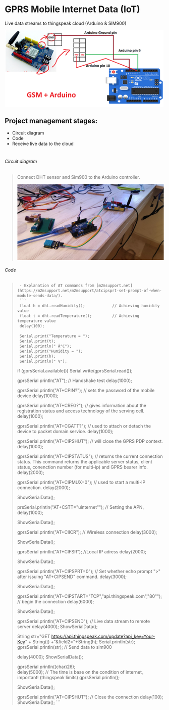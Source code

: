 # GPRS Mobile Internet Data (IoT)
Live data streams to thingspeak cloud (Arduino & SIM900)

![title](/images/Circuit_Diagram.PNG)

## Project management stages:

- Circuit diagram
- Code
- Receive live data to the cloud

# 
###### Circuit diagram
> Connect DHT sensor and Sim900 to the Arduino controller.
> 
>  
> ![title](/images/arduinoSim900.PNG)

###### Code
>
>      - Explanation of AT commands from [m2msupport.net](https://m2msupport.net/m2msupport/atcipsprt-set-prompt-of-when-module-sends-data/).
>      ```
>      float h = dht.readHumidity();			// Achieving humidity value
>      float t = dht.readTemperature(); 		// Achieving temperature value
>      delay(100);   
>         
>      Serial.print("Temperature = ");
>      Serial.print(t);
>      Serial.println(" Â°C");
>      Serial.print("Humidity = ");
>      Serial.print(h);
>      Serial.println(" %");    
>      
>   
>  
>  if (gprsSerial.available())
>    Serial.write(gprsSerial.read());
> 
>  gprsSerial.println("AT");				// Handshake test
>  delay(1000);
> 
>  gprsSerial.println("AT+CPIN?");		// sets the password of the mobile device
>  delay(1000);
> 
>  gprsSerial.println("AT+CREG?");		// gives information about the registration status and access technology of the serving cell.
>  delay(1000);
> 
>  gprsSerial.println("AT+CGATT?");		// used to attach or detach the device to packet domain service.
>  delay(1000);
> 
>  gprsSerial.println("AT+CIPSHUT");		// will close the GPRS PDP context.
>  delay(1000);
> 
>  gprsSerial.println("AT+CIPSTATUS");	// returns the current connection status. This command returns the applicable server status, client status, conenction number (for multi-ip) and GPRS bearer info.
>  delay(2000);
> 
>  gprsSerial.println("AT+CIPMUX=0");	// used to start a multi-IP connection.
>  delay(2000);
>
>  ShowSerialData();
>
> prsSerial.println("AT+CSTT=\"uinternet\"");	// Setting the APN,
>  delay(1000);
> 
>  ShowSerialData();
> 
>  gprsSerial.println("AT+CIICR");	// Wireless connection
>  delay(3000);
> 
>  ShowSerialData();
> 
>  gprsSerial.println("AT+CIFSR");	//Local IP adress
>  delay(2000);
> 
>  ShowSerialData();
> 
>  gprsSerial.println("AT+CIPSPRT=0");	// Set whether echo prompt ">" after issuing "AT+CIPSEND" command.
>  delay(3000);
> 
>  ShowSerialData();
>
>  gprsSerial.println("AT+CIPSTART=\"TCP\",\"api.thingspeak.com\",\"80\"");	// begin the connection
>  delay(6000);
> 
>  ShowSerialData();
> 
>  gprsSerial.println("AT+CIPSEND");	// Live data stream to remote server
>  delay(4000);
>  ShowSerialData();
>  
>  String str="GET https://api.thingspeak.com/update?api_key=Your-Key" + String(t) +"&field2="+String(h);
>  Serial.println(str);
>  gprsSerial.println(str);	// Send data to sim900
>  
>  delay(4000);
>  ShowSerialData();
> 
>  gprsSerial.println((char)26);	
>  delay(5000);	// The time is base on the condition of internet, important! (thingspeak limits)
>  gprsSerial.println();
> 
>  ShowSerialData();
> 
>  gprsSerial.println("AT+CIPSHUT");	// Close the connection
>  delay(100);
>  ShowSerialData(); 
>      ```
>

